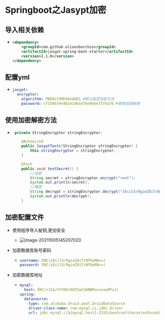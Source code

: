 # Springboot之Jasypt加密

## 导入相关依赖

* ```xml
  <dependency>
      <groupId>com.github.ulisesbocchio</groupId>
      <artifactId>jasypt-spring-boot-starter</artifactId>
      <version>2.1.0</version>
  </dependency>
  ```

## 配置yml

* ```yml
  jasypt:
    encryptor:
      algorithm: PBEWithMD5AndDES #默认指定加密方式
      password: cf150b74e4824146ad76e9ebe757ba76 #使用加密秘钥
  ```

## 使用加密解密方法

* ```java
   private StringEncryptor stringEncryptor;
  
      @Autowired
      public JasyptTests(StringEncryptor stringEncryptor) {
          this.stringEncryptor = stringEncryptor;
      }
  
      @Test
      public void testSecret() {
          //加密
          String secret = stringEncryptor.encrypt("root");
          System.out.println(secret);
          //解密
          String decrypt = stringEncryptor.decrypt("zEcilX/9gieZ8iTcNfKwMA==");
          System.out.println(decrypt);
      }
  ```

## 加密配置文件

* 使用程序导入秘钥,更加安全
  * ![image-20211005145207020](C:\Users\WE\AppData\Roaming\Typora\typora-user-images\image-20211005145207020.png)

* 加密数据库账号密码

  * ```yml
    username: ENC(zEcilX/9gieZ8iTcNfKwMA==)
    password: ENC(zEcilX/9gieZ8iTcNfKwMA==)
    ```

* 加密数据库地址

  * ```yml
    mysql:
      host: ENC(+21G/SYV8XrEDI5wCUbNNPacuvowMfuJ)
    spring:
      datasource:
        type: com.alibaba.druid.pool.DruidDataSource
        driver-class-name: com.mysql.cj.jdbc.Driver
        url: jdbc:mysql://${mysql.host}:3333/bootssm?characterEncoding=UTF-8&serverTimezone=Asia/Shanghai
    ```

  

  

  

  

  